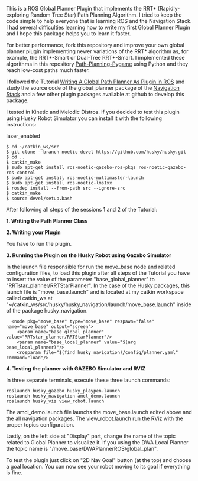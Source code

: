 This is a ROS Global Planner Plugin that implements the RRT* (Rapidly-exploring Random Tree Star) Path Planning Algorithm. I tried to keep the code simple to help everyone that is learning ROS and the Navigation Stack. I had several difficulties learning how to write my first Global Planner Plugin and I hope this package helps you to learn it faster.

For better performance, fork this repository and improve your own global planner plugin implementing newer variations of the RRT* algorithm as, for example, the RRT*-Smart or Dual-Tree RRT*-Smart. I implemented these algorithms in this repository [Path-Planning-Pygame](https://github.com/rafaelbarretorb/Path-Planning-Pygame) using Python and they reach low-cost paths much faster.

I followed the Tutorial [Writing A Global Path Planner As Plugin in ROS](http://wiki.ros.org/navigation/Tutorials/Writing%20A%20Global%20Path%20Planner%20As%20Plugin%20in%20ROS) and study the source code of the global_planner package of the [Navigation Stack](https://github.com/ros-planning/navigation) and a few other plugin packages available at github to develop this package.

I tested in Kinetic and Melodic Distros. If you decided to test this plugin using Husky Robot Simulator you can install it with the following instructions:

laser_enabled

```
$ cd ~/catkin_ws/src   
$ git clone --branch noetic-devel https://github.com/husky/husky.git
$ cd ..
$ catkin_make
$ sudo apt-get install ros-noetic-gazebo-ros-pkgs ros-noetic-gazebo-ros-control
$ sudo apt-get install ros-noetic-multimaster-launch
$ sudo apt-get install ros-noetic-lms1xx
$ rosdep install --from-path src --ignore-src  
$ catkin_make 
$ source devel/setup.bash

```
After following all steps of the sessions 1 and 2  of the Tutorial:

**1. Writing the Path Planner Class**

**2. Writing your Plugin**

You have to run the plugin.

**3. Running the Plugin on the Husky Robot using Gazebo Simulator**

In the launch file responsible for run the move_base node and related configuration files, to load this plugin after all steps of the Tutorial you have to insert the value of the parameter "base_global_planner" to "RRTstar_planner/RRTStarPlanner". In the case of the Husky packages, this launch file is "move_base.launch" and is located at my catkin workspace called catkin_ws at "~/catkin_ws/src/husky/husky_navigation/launch/move_base.launch" inside of the package husky_navigation.

```
  <node pkg="move_base" type="move_base" respawn="false" name="move_base" output="screen">
    <param name="base_global_planner" value="RRTstar_planner/RRTStarPlanner"/>
    <param name="base_local_planner" value="$(arg base_local_planner)"/>
    <rosparam file="$(find husky_navigation)/config/planner.yaml" command="load"/> 
```
**4. Testing the planner with GAZEBO Simulator and RVIZ**

In three separate terminals, execute these three launch commands:

```
roslaunch husky_gazebo husky_playpen.launch
roslaunch husky_navigation amcl_demo.launch
roslaunch husky_viz view_robot.launch
```
The amcl_demo.launch file launchs the move_base.launch edited above and the all navigation packages. The view_robot.launch run the RViz with the proper topics configuration. 

Lastly, on the left side at "Display" part, change the name of the topic related to Global Planner to visualize it. If you using the DWA Local Planner the topic name is "/move_base/DWAPlannerROS/global_plan".

To test the plugin just click on "2D Nav Goal" button (at the top) and choose a goal location. You can now see your robot moving to its goal
if everything is fine.
